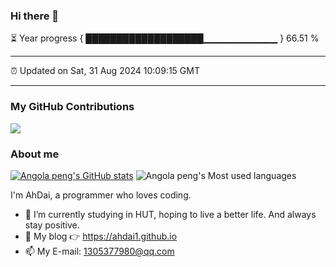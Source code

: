 ### Hi there 👋


⏳ Year progress { ███████████████████▁▁▁▁▁▁▁▁▁▁▁ } 66.51 %


---


⏰ Updated on Sat, 31 Aug 2024 10:09:15 GMT


---
### My GitHub Contributions    
![](https://raw.githubusercontent.com/AhDai1/AhDai1/assets/github-contribution-grid-snake.svg)          
### About me      
[![Angola peng's GitHub stats](https://github-readme-stats.vercel.app/api?username=AhDai1&show_icons=true&theme=radical)](https://github.com/anuraghazra/github-readme-stats)
![Angola peng's Most used languages](https://github-readme-stats.vercel.app/api/top-langs/?username=AhDai1&layout=compact&hide_border=true&langs_count=10)


I'm AhDai, a programmer who loves coding.

- 🔭 I’m currently studying in HUT, hoping to live a better life. And always stay positive.
- 🤔 My blog 👉 https://ahdai1.github.io
- 📫 My E-mail: 1305377980@qq.com        



